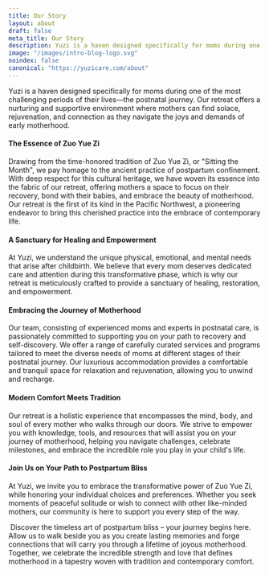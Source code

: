 ```yaml
---
title: Our Story
layout: about
draft: false
meta_title: Our Story
description: Yuzi is a haven designed specifically for moms during one of the most challenging periods of their lives—the postnatal journey. Our retreat offers a nurturing and supportive environment where mothers can find solace, rejuvenation, and connection as they navigate the joys and demands of early motherhood.
image: "/images/intro-blog-logo.svg"
noindex: false
canonical: "https://yuzicare.com/about"
---
```



Yuzi is a haven designed specifically for moms during one of the most challenging periods of their lives—the postnatal journey. Our retreat offers a nurturing and supportive environment where mothers can find solace, rejuvenation, and connection as they navigate the joys and demands of early motherhood. 

#### The Essence of Zuo Yue Zi

Drawing from the time-honored tradition of Zuo Yue Zi, or "Sitting the Month", we pay homage to the ancient practice of postpartum confinement. With deep respect for this cultural heritage, we have woven its essence into the fabric of our retreat, offering mothers a space to focus on their recovery, bond with their babies, and embrace the beauty of motherhood. Our retreat is the first of its kind in the Pacific Northwest, a pioneering endeavor to bring this cherished practice into the embrace of contemporary life.

#### A Sanctuary for Healing and Empowerment

At Yuzi, we understand the unique physical, emotional, and mental needs that arise after childbirth. We believe that every mom deserves dedicated care and attention during this transformative phase, which is why our retreat is meticulously crafted to provide a sanctuary of healing, restoration, and empowerment.

#### Embracing the Journey of Motherhood

Our team, consisting of experienced moms and experts in postnatal care, is passionately committed to supporting you on your path to recovery and self-discovery. We offer a range of carefully curated services and programs tailored to meet the diverse needs of moms at different stages of their postnatal journey. Our luxurious accommodation provides a comfortable and tranquil space for relaxation and rejuvenation, allowing you to unwind and recharge.

#### Modern Comfort Meets Tradition

Our retreat is a holistic experience that encompasses the mind, body, and soul of every mother who walks through our doors. We strive to empower you with knowledge, tools, and resources that will assist you on your journey of motherhood, helping you navigate challenges, celebrate milestones, and embrace the incredible role you play in your child's life.

#### Join Us on Your Path to Postpartum Bliss

At Yuzi, we invite you to embrace the transformative power of Zuo Yue Zi, while honoring your individual choices and preferences. Whether you seek moments of peaceful solitude or wish to connect with other like-minded mothers, our community is here to support you every step of the way.

​
Discover the timeless art of postpartum bliss – your journey begins here. Allow us to walk beside you as you create lasting memories and forge connections that will carry you through a lifetime of joyous motherhood. Together, we celebrate the incredible strength and love that defines motherhood in a tapestry woven with tradition and contemporary comfort.

